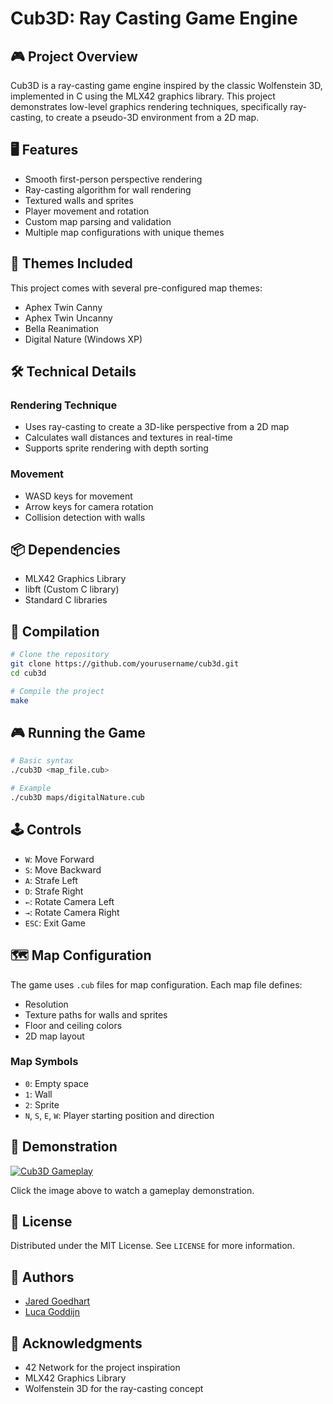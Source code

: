 # Cub3D: Ray Casting Game Engine

## 🎮 Project Overview

Cub3D is a ray-casting game engine inspired by the classic Wolfenstein 3D, implemented in C using the MLX42 graphics library. This project demonstrates low-level graphics rendering techniques, specifically ray-casting, to create a pseudo-3D environment from a 2D map.

## 🖥️ Features

- Smooth first-person perspective rendering
- Ray-casting algorithm for wall rendering
- Textured walls and sprites
- Player movement and rotation
- Custom map parsing and validation
- Multiple map configurations with unique themes

## 🎨 Themes Included

This project comes with several pre-configured map themes:
- Aphex Twin Canny
- Aphex Twin Uncanny
- Bella Reanimation
- Digital Nature (Windows XP)

## 🛠️ Technical Details

### Rendering Technique
- Uses ray-casting to create a 3D-like perspective from a 2D map
- Calculates wall distances and textures in real-time
- Supports sprite rendering with depth sorting

### Movement
- WASD keys for movement
- Arrow keys for camera rotation
- Collision detection with walls

## 📦 Dependencies

- MLX42 Graphics Library
- libft (Custom C library)
- Standard C libraries

## 🚀 Compilation

```bash
# Clone the repository
git clone https://github.com/yourusername/cub3d.git
cd cub3d

# Compile the project
make
```

## 🎮 Running the Game

```bash
# Basic syntax
./cub3D <map_file.cub>

# Example
./cub3D maps/digitalNature.cub
```

## 🕹️ Controls

- `W`: Move Forward
- `S`: Move Backward
- `A`: Strafe Left
- `D`: Strafe Right
- `←`: Rotate Camera Left
- `→`: Rotate Camera Right
- `ESC`: Exit Game

## 🗺️ Map Configuration

The game uses `.cub` files for map configuration. Each map file defines:
- Resolution
- Texture paths for walls and sprites
- Floor and ceiling colors
- 2D map layout

### Map Symbols
- `0`: Empty space
- `1`: Wall
- `2`: Sprite
- `N`, `S`, `E`, `W`: Player starting position and direction

## 🎥 Demonstration

[![Cub3D Gameplay](https://img.youtube.com/vi/ZYLt-T0zv7U/0.jpg)](https://www.youtube.com/watch?v=ZYLt-T0zv7U)

Click the image above to watch a gameplay demonstration.

## 📄 License

Distributed under the MIT License. See `LICENSE` for more information.

## 👥 Authors

- [Jared Goedhart](https://github.com/jaredgoedhart)
- [Luca Goddijn](https://github.com/DontCallMeLuca)

## 🙏 Acknowledgments

- 42 Network for the project inspiration
- MLX42 Graphics Library
- Wolfenstein 3D for the ray-casting concept
